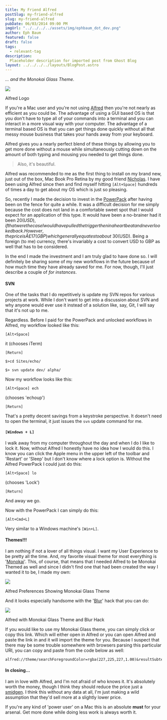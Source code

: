 ```yaml
---
title: My Friend Alfred
postSlug: my-friend-alfred
slug: my-friend-alfred
pubDate: 06/03/2014 09:00 PM
imgUrl: "../../../../assets/img/ephbaum_dot_dev.png"
author: Eph Baum
featured: false
draft: false
tags:
  - relevant-tag
description:
  Placeholder description for imported post from Ghost Blog
layout: ../../../../layouts/BlogPost.astro
---
```


_... and the Monokai Glass Theme._

![](https://via.placeholder.com/400x300/cccccc/666666?text=Image)

Alfred Logo

If you're a Mac user and you're not using [Alfred](http://alfredapp.com) then you're not nearly as efficient as you could be. The advantage of using a GUI based OS is that you don't have to type all of your commands into a terminal and you can interact in a more visual way with your computer. The advantage of a terminal based OS is that you can get things done quickly without all that messy mouse business that takes your hands away from your keyboard.

Alfred gives you a nearly perfect blend of these things by allowing you to get more done without a mouse while simultaneously cutting down on the amount of both typing and mousing you needed to get things done.

> Also, it's beautiful.

Alfred was recommended to me as the first thing to install on my brand new, just out of the box, Mac Book Pro Retina by my good friend [Nicholas](http://twitter.com/niczak/). I have been using Alfred since then and find myself hitting `[Alt+Space]` hundreds of times a day to get about my OS which is just so pleasing.

So, recently I made the decision to invest in the [PowerPack](http://www.alfredapp.com/powerpack/) after having been on the fence for quite a while. It was a difficult decision for me simply because the cost does not land in a comfortable sweet spot that I would expect for an application of this type. It would have been a no-brainer had it been $20(USD), if that were the case I would have pulled the trigger then in a heartbeat and never looked back. However, the price is Â£17(GBP) which generally equates to about ~$30(USD). Being a foreign (to me) currency, there's invariably a cost to convert USD to GBP as well that has to be considered.

In the end I made the investment and I am truly glad to have done so. I will definitely be sharing some of my new workflows in the future because of how much time they have already saved for me. For now, though, I'll just describe a couple of _for instances_.

#### SVN

One of the tasks that I do repetitively is update my SVN repos for various projects at work. While I don't want to get into a discussion about SVN and why anyone would ever use it instead of a solution like, say, Git, I will say that it's not up to me.

Regardless. Before I paid for the PowerPack and unlocked workflows in Alfred, my workflow looked like this:

`[Alt+Space]`

it (chooses iTerm)

`[Return]`

`$>cd Sites/echo/`

`$> svn update dev/ alpha/`

Now my workflow looks like this:

`[Alt+Space] ech`

(chooses 'echoup')

`[Return]`

That's a pretty decent savings from a keystroke perspective. It doesn't need to open the terminal, it just issues the `svn` update command for me.

#### `[Windows + L]`

I walk away from my computer throughout the day and when I do I like to lock it. Now, without Alfred I honestly have no idea how I would do this. I know you can click the Apple menu in the upper left of the toolbar and 'Restart' or 'Sleep' but I don't know where a lock option is. Without the Alfred PowerPack I could just do this:

`[Alt+Space] lo`

(chooses 'Lock')

`[Return]`

And away we go.

Now with the PowerPack I can simply do this:

`[Alt+Cmd+L]`

Very similar to a Windows machine's `[Win+L]`.

#### Themes!!!

I am nothing if not a lover of all things visual. I want my User Experience to be pretty all the time. And, my favorite visual theme for most everything is '[Monokai](https://www.google.com/images?q=monokai%20theme)'. This, of course, that means that I needed Alfred to be Monokai Themed as well and since I didn't find one that had been created the way I wanted it to be, I made my own:

![](https://via.placeholder.com/400x300/cccccc/666666?text=Image)

Alfred Preferences Showing Monokai Glass Theme

And it looks especially handsome with the '[Blur](http://www.alfredforum.com/topic/289-cheeky-little-transparency-blur-hack-for-themes/)' hack that you can do:

![](https://via.placeholder.com/400x300/cccccc/666666?text=Image)

Alfred with Monokai Glass Theme and Blur Hack

If you would like to use my Monokai Glass theme, you can simply click or copy this link. Which will either open in Alfred or you can open Alfred and paste the link in and it will import the theme for you. Because I suspect that there may be some trouble somewhere with browsers parsing this particular URI, you can copy and paste from the code below as well:

    alfred://theme/searchForegroundColor=rgba(227,225,227,1.00)&resultSubtextFontSize=0&searchSelectionForegroundColor=rgba(255,255,255,1.00)&separatorColor=rgba(64,63,62,1.00)&resultSelectedBackgroundColor=rgba(141,196,100,0.20)&shortcutColor=rgba(186,49,98,1.00)&scrollbarColor=rgba(60,72,74,1.00)&imageStyle=8&resultSubtextFont=Menlo&background=rgba(31,31,31,0.65)&shortcutFontSize=1&searchFontSize=4&resultSubtextColor=rgba(135,135,135,1.00)&searchBackgroundColor=rgba(0,0,0,0.00)&name=Monokai%20Glass&resultTextFontSize=3&resultSelectedSubtextColor=rgba(99,136,68,1.00)&shortcutSelectedColor=rgba(141,196,100,1.00)&widthSize=3&border=rgba(31,31,31,0.40)&resultTextFont=Monaco&resultTextColor=rgba(104,181,209,1.00)&cornerRoundness=0&searchFont=Monaco&searchPaddingSize=0&credits=%40fskirschbaum&searchSelectionBackgroundColor=rgba(102,122,140,1.00)&resultSelectedTextColor=rgba(141,196,100,1.00)&resultPaddingSize=2&shortcutFont=Monaco

#### In closing...

I am in love with Alfred, and I'm not afraid of who knows it. It's absolutely worth the money, though I think they should reduce the price just a [smidgen](https://www.google.com/search?q=define%20smidgen). I think this without any data at all, I'm just making a wild assumption that they'd sell more at a slightly lower price.

If you're any kind of 'power user' on a Mac this is an absolute **must** for your arsenal. Get more done while doing less work is always worth it.
